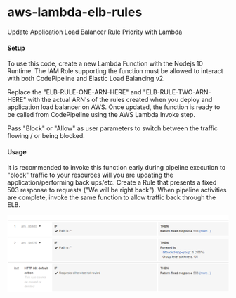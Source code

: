 # aws-lambda-elb-rules
Update Application Load Balancer Rule Priority with Lambda

#### Setup
To use this code, create a new Lambda Function with the Nodejs 10 Runtime. The IAM Role supporting the function must be allowed to interact with both CodePipeline and Elastic Load Balancing v2.

Replace the "ELB-RULE-ONE-ARN-HERE" and "ELB-RULE-TWO-ARN-HERE" with the actual ARN's of the rules created when you deploy and application load balancer on AWS. Once updated, the function is ready to be called from CodePipeline using the AWS Lambda Invoke step.

Pass "Block" or "Allow" as user parameters to switch between the traffic flowing / or being blocked.

#### Usage
It is recommended to invoke this function early during pipeline execution to "block" traffic to your resources will you are updating the application/performing back ups/etc. Create a Rule that presents a fixed 503 response to requests ("We will be right back"). When pipeline activities are complete, invoke the same function to allow traffic back through the ELB.

![ELB Rules](https://github.com/chimpytt/aws-lambda-elb-rules/blob/master/elb_bitbucket.PNG)
